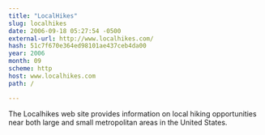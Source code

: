 ```yaml
---
title: "LocalHikes"
slug: localhikes
date: 2006-09-18 05:27:54 -0500
external-url: http://www.localhikes.com/
hash: 51c7f670e364ed98101ae437ceb4da00
year: 2006
month: 09
scheme: http
host: www.localhikes.com
path: /

---
```


The Localhikes web site provides information on local hiking opportunities near both large and small metropolitan areas in the United States.
